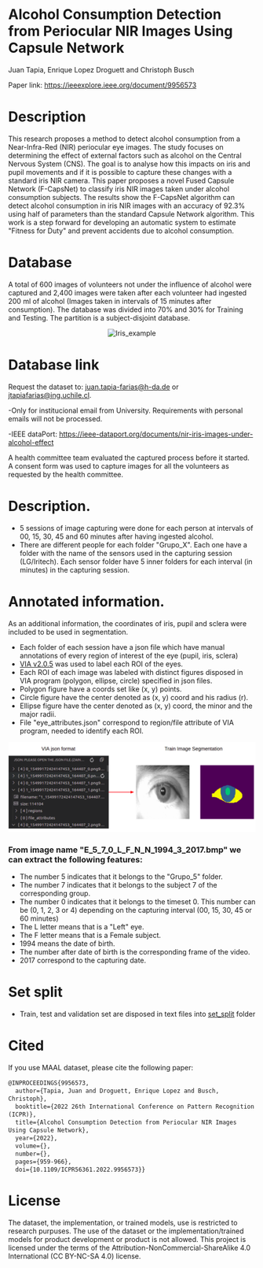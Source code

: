# Alcohol Consumption Detection from Periocular NIR Images Using Capsule Network
Juan Tapia, Enrique Lopez Droguett and Christoph Busch

Paper link: https://ieeexplore.ieee.org/document/9956573

# Description
This research proposes a method to detect alcohol consumption from a Near-Infra-Red (NIR) periocular eye images. The study focuses on determining the effect of external factors such as alcohol on the Central Nervous System (CNS). The goal is to analyse how this impacts on iris and pupil movements and if it is possible to capture these changes with a standard iris NIR camera. This paper proposes a novel Fused Capsule Network (F-CapsNet) to classify iris NIR images taken under alcohol consumption subjects. The results show the F-CapsNet algorithm can detect alcohol consumption in iris NIR images with an accuracy of 92.3% using half of parameters than the standard Capsule Network algorithm. This work is a step forward for developing an automatic system to estimate "Fitness for Duty" and prevent accidents due to alcohol consumption.

# Database

A total of 600 images of volunteers not under the influence of alcohol were captured and 2,400 images were taken after each volunteer had ingested 200 ml of alcohol (Images taken in intervals of 15 minutes after consumption). The database was divided into 70\% and 30\% for Training and Testing. The partition is a subject-disjoint database.

<p align="center">
<img width="357" alt="Iris_example" src="https://user-images.githubusercontent.com/45126159/172894528-9f4d44b9-4d2d-4c9c-9f71-66dce00940bb.png">
</p>




# Database link

Request the dataset to: juan.tapia-farias@h-da.de or jtapiafarias@ing.uchile.cl.

-Only for institucional email from University. Requirements with personal emails will not be processed.

-IEEE dataPort: https://ieee-dataport.org/documents/nir-iris-images-under-alcohol-effect

A health committee team evaluated the captured process before it started. A consent form was used to capture images for all the volunteers as requested by the health committee.

# Description.

- 5 sessions of image capturing were done for each person at intervals of 00, 15, 30, 45 and 60 minutes after having ingested alcohol.
- There are different people for each folder "Grupo_X". Each one have a folder with the name of the sensors used in the capturing session (LG/Iritech). Each sensor folder have 5 inner folders for each interval (in minutes) in the capturing session.

# Annotated information.

As an additional information, the coordinates of iris, pupil and sclera were included to be used in segmentation.

- Each folder of each session have a json file which have manual annotations of every region of interest of the eye (pupil, iris, sclera)
- [VIA v2.0.5](https://www.robots.ox.ac.uk/~vgg/software/via/) was used to label each ROI of the eyes.
- Each ROI of each image was labeled with distinct figures disposed in VIA program (polygon, ellipse, circle) specified in json files.
- Polygon figure have a coords set like (x, y) points.
- Circle figure have the center denoted as (x, y) coord and his radius (r).
- Ellipse figure have the center denoted as (x, y) coord, the minor and the major radii.
- File "eye_attributes.json" correspond to region/file attribute of VIA program, needed to identify each ROI.

![image](https://github.com/jedota/Iris_alcohol_classification/blob/main/static/seg_image.png?raw=true)

### From image name "E_5_7_0_L_F_N_N_1994_3_2017.bmp" we can extract the following features:

- The number 5 indicates that it belongs to the "Grupo_5" folder.
- The number 7 indicates that it belongs to the subject 7 of the corresponding group.
- The number 0 indicates that it belongs to the timeset 0. This number can be (0, 1, 2, 3 or 4) depending on the capturing interval (00, 15, 30, 45 or 60 minutes)
- The L letter means that is a "Left" eye.
- The F letter means that is a Female subject.
- 1994 means the date of birth.
- The number after date of birth is the corresponding frame of the video.
- 2017 correspond to the capturing date.


# Set split
- Train, test and validation set are disposed in text files into [set_split](https://github.com/Choapinus/alcohol-db/tree/master/set_split) folder

</p>


# Cited
If you use MAAL dataset, please cite the following paper:
```
@INPROCEEDINGS{9956573,
  author={Tapia, Juan and Droguett, Enrique Lopez and Busch, Christoph},
  booktitle={2022 26th International Conference on Pattern Recognition (ICPR)}, 
  title={Alcohol Consumption Detection from Periocular NIR Images Using Capsule Network}, 
  year={2022},
  volume={},
  number={},
  pages={959-966},
  doi={10.1109/ICPR56361.2022.9956573}}
```


# License

The dataset, the implementation, or trained models, use is restricted to research purpuses. The use of the dataset or the implementation/trained models for product development or product is not allowed. This project is licensed under the terms of the Attribution-NonCommercial-ShareAlike 4.0 International (CC BY-NC-SA 4.0) license.
